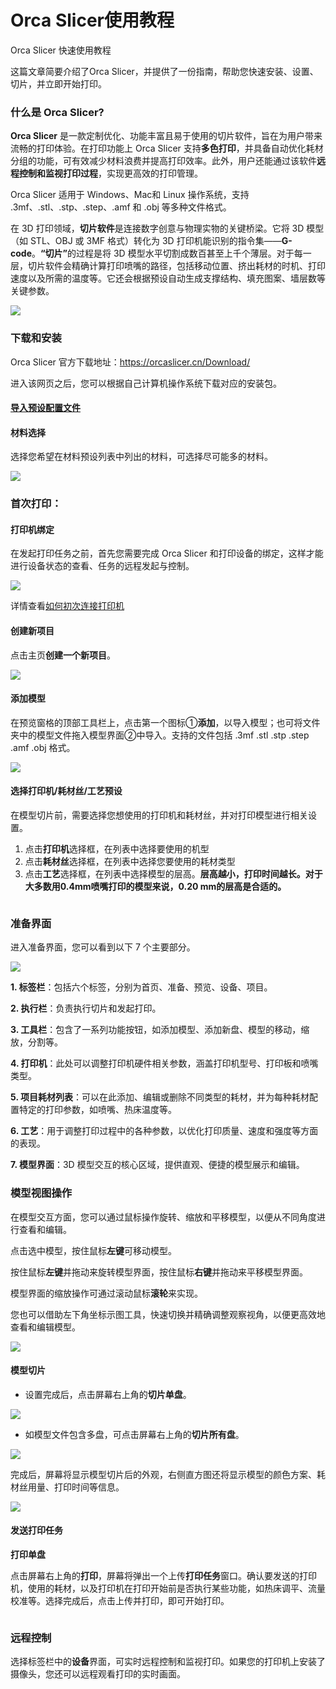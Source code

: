 # Orca Slicer使用教程

Orca Slicer 快速使用教程

这篇文章简要介绍了Orca Slicer，并提供了一份指南，帮助您快速安装、设置、切片，并立即开始打印。

### 什么是 Orca Slicer?

**Orca Slicer** 是一款定制优化、功能丰富且易于使用的切片软件，旨在为用户带来流畅的打印体验。在打印功能上 Orca Slicer 支持**多色打印**，并具备自动优化耗材分组的功能，可有效减少材料浪费并提高打印效率。此外，用户还能通过该软件**远程控制和监视打印过程**，实现更高效的打印管理。

Orca Slicer 适用于 Windows、Mac和 Linux 操作系统，支持 .3mf、.stl、.stp、.step、.amf 和 .obj 等多种文件格式。

在 3D 打印领域，**切片软件**是连接数字创意与物理实物的关键桥梁。它将 3D 模型（如 STL、OBJ 或 3MF 格式）转化为 3D 打印机能识别的指令集——**G-code**。**“切片”**&#x7684;过程是将 3D 模型水平切割成数百甚至上千个薄层。对于每一层，切片软件会精确计算打印喷嘴的路径，包括移动位置、挤出耗材的时机、打印速度以及所需的温度等。它还会根据预设自动生成支撑结构、填充图案、墙层数等关键参数。

![](<../../../../.gitbook/assets/0 (32).png>)

### 下载和安装

Orca Slicer 官方下载地址：https://orcaslicer.cn/Download/

进入该网页之后，您可以根据自己计算机操作系统下载对应的安装包。

#### [导入预设配置文件](https://app.gitbook.com/o/fM3rRToqxzMrB9JW9eOV/s/mtgpKJmKAhxWrhldfo3l/da-yin-ji-xi-lie/zr/zr-da-yin-zhi-nan/shou-ci-da-yin/dao-ru-dao-chu-yu-she-pei-zhi-wen-jian)

#### 材料选择

选择您希望在材料预设列表中列出的材料，可选择尽可能多的材料。

![](<../../../../.gitbook/assets/1 (37).png>)

### 首次打印：

#### 打印机绑定

在发起打印任务之前，首先您需要完成 Orca Slicer 和打印设备的绑定，这样才能进行设备状态的查看、任务的远程发起与控制。

![](<../../../../.gitbook/assets/2 (28).png>)

详情查看[如何初次连接打印机](https://app.gitbook.com/o/fM3rRToqxzMrB9JW9eOV/s/mtgpKJmKAhxWrhldfo3l/da-yin-ji-xi-lie/zr/zr-da-yin-zhi-nan/shou-ci-da-yin/ru-he-chu-ci-lian-jie-zr-da-yin-ji)

#### 创建新项目

点击主页**创建一个新项目**。

![](<../../../../.gitbook/assets/3 (28).png>)

#### 添加模型

在预览窗格的顶部工具栏上，点击第一个图标①**添加**，以导入模型；也可将文件夹中的模型文件拖入模型界面②中导入。支持的文件包括 .3mf .stl .stp .step .amf .obj 格式。

![](<../../../../.gitbook/assets/4 (28).png>)

#### 选择打印机/耗材丝/工艺预设

在模型切片前，需要选择您想使用的打印机和耗材丝，并对打印模型进行相关设置。

1. 点击**打印机**选择框，在列表中选择要使用的机型
2. 点击**耗材丝**选择框，在列表中选择您要使用的耗材类型
3. 点击**工艺**选择框，在列表中选择模型的层高。**层高越小，打印时间越长。对于大多数用0.4mm喷嘴打印的模型来说，0.20 mm的层高是合适的。**

<figure><img src="../../../../.gitbook/assets/image (1) (1).png" alt=""><figcaption></figcaption></figure>

### 准备界面

进入准备界面，您可以看到以下 7 个主要部分。

![](<../../../../.gitbook/assets/6 (25).png>)

**1. 标签栏**：包括六个标签，分别为首页、准备、预览、设备、项目。

**2. 执行栏**：负责执行切片和发起打印。

**3. 工具栏**：包含了一系列功能按钮，如添加模型、添加新盘、模型的移动，缩放，分割等。

**4. 打印机**：此处可以调整打印机硬件相关参数，涵盖打印机型号、打印板和喷嘴类型。

**5. 项目耗材列表**：可以在此添加、编辑或删除不同类型的耗材，并为每种耗材配置特定的打印参数，如喷嘴、热床温度等。

**6. 工艺**：用于调整打印过程中的各种参数，以优化打印质量、速度和强度等方面的表现。

**7. 模型界面**：3D 模型交互的核心区域，提供直观、便捷的模型展示和编辑。

### 模型视图操作

在模型交互方面，您可以通过鼠标操作旋转、缩放和平移模型，以便从不同角度进行查看和编辑。

点击选中模型，按住鼠标**左键**可移动模型。

按住鼠标**左键**并拖动来旋转模型界面，按住鼠标**右键**并拖动来平移模型界面。

模型界面的缩放操作可通过滚动鼠标**滚轮**来实现。

您也可以借助左下角坐标示图工具，快速切换并精确调整观察视角，以便更高效地查看和编辑模型。

![](<../../../../.gitbook/assets/7 (11).png>)

#### 模型切片

* 设置完成后，点击屏幕右上角的**切片单盘**。

![](<../../../../.gitbook/assets/8 (9).png>)

* 如模型文件包含多盘，可点击屏幕右上角的**切片所有盘**。

![](<../../../../.gitbook/assets/9 (12).png>)

完成后，屏幕将显示模型切片后的外观，右侧直方图还将显示模型的颜色方案、耗材丝用量、打印时间等信息。

![](<../../../../.gitbook/assets/10 (7).png>)

#### 发送打印任务

**打印单盘**

点击屏幕右上角的**打印**，屏幕将弹出一个上传**打印任务**窗口。确认要发送的打印机，使用的耗材，以及打印机在打印开始前是否执行某些功能，如热床调平、流量校准等。选择完成后，点击上传并打印，即可开始打印。

<figure><img src="../../../../.gitbook/assets/image (2).png" alt=""><figcaption></figcaption></figure>

### 远程控制

选择标签栏中的**设备**界面，可实时远程控制和监视打印。如果您的打印机上安装了摄像头，您还可以远程观看打印的实时画面。

<figure><img src="../../../../.gitbook/assets/image (3).png" alt=""><figcaption></figcaption></figure>
